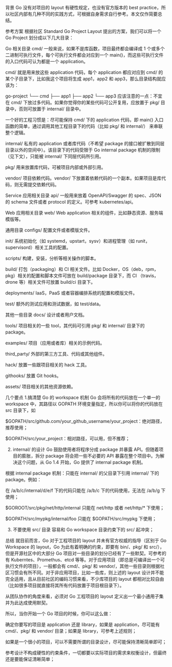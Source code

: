 背景
Go 没有对项目的 layout 有硬性规定，也没有官方版本的 best practice，所以社区内部有几种不同的实践方式，可根据自身需求自行参考。本文仅作简要总结。

参考方案
根据社区 Standard Go Project Layout 提出的方案，我们可以将一个 Go Project 划分成以下几大目录：

Go 相关目录
cmd/
一般来说，如果不是库函数，项目最终都会编译成 1 个或多个二进制可执行文件，每个可执行文件都会对应到一个 main()，而这些可执行文件的入口代码可认为都是一个 application。

cmd/ 就是用来放这些 application 代码，每个 application 都应对应到 cmd/ 的某个子目录下，比如我这个项目将生成 app1，app2 和 app3，那么目录结构就应该为：

go-project
└── cmd
    ├── app1
    ├── app2
    └── app3
应该注意的一点：不宜在 cmd/ 下放过多代码。如果你觉得你的某些代码可公开复用，应放置于 pkg/ 目录中，否则可放置于 internal/ 目录中。

一个好的工程习惯是：尽可能保持 cmd/ 下的 application 代码，即 main() 入口函数的简单，通过调用其他工程目录下的代码（比如 pkg/ 和 internal/） 来串联整个逻辑。

internal/
私有的 application 或者库代码（不希望 package 的接口被扩散到同层目录以外的空间中）。该目录下的代码受限于 Go internal package 机制的限制（见下文），只能被 internal/ 下同层代码所引用。

pkg/
用来放置库代码，可被项目内部或外部引用。

vendor/
项目依赖代码。vendor/ 下放置着依赖代码的一个副本。如果项目是库代码，则无需提交依赖代码。

Service 应用相关目录
api/
一般用来放着 OpenAPI/Swagger 的 spec、JSON 的 schema 文件或者 protocol 的定义。可参考 kubernetes/api。

Web 应用相关目录
web/
Web application 相关的组件，比如静态资源、服务端模版等。

通用目录
configs/
配置文件或者模版文件。

init/
系统初始化（如 systemd，upstart，sysv）和进程管理（如 runit，supervisord）相关工具的配置。

scripts/
构建，安装，分析等相关操作的脚本。

build/
打包（packaging）和 CI 相关文件。比如 Docker，OS（deb，rpm，pkg）相关的配置和脚本文件可放在 build/package 目录下，而 CI （travis，drone 等）相关文件可放置 build/ci 目录下。

deployments/
IaaS，PaaS 或者容器编排系统的配置和模版文件。

test/
额外的测试应用和测试数据，如 test/data。

其他一些目录
docs/
设计或者用户文档。

tools/
项目相关的一些 tool，其代码可引用 pkg/ 和 internal/ 目录下的 package。

examples/
项目（应用或者库）相关的示例代码。

third_party/
外部的第三方工具、代码或其他组件。

hack/
放置一些跟项目相关的 hack 工具。

githooks/
放置 Git hooks。

assets/
项目相关的其他资源依赖。

几个要点
1.搞清楚 Go 的 workspace 机制
Go 会将所有的代码放在一个单一的 workspace 中，其路径以 GOPATH 环境变量指定，所以你可以将你的代码放在 src 目录下，如

$GOPATH/src/github.com/your_github_username/your_project：绝对路径，推荐使用；

$GOPATH/src/your_project：相对路径，可以用，但不推荐；

2. internal/ 的设计
Go 鼓励使用者将程序分成 package 并暴露 API。但随着项目的膨胀，拆分 package 将会把一些不必要的 API 暴露在整个项目中。为解决这个问题，从 Go 1.4 开始，Go 提供了 internal package 机制。

根据 internal package 机制：只能在 internal/ 的父目录下引用 internal/ 下的 package。例如：

在 /a/b/c/internal/d/e/f 下的代码只能在 /a/b/c 下的代码使用，无法在 /a/b/g 下使用；

$GOROOT/src/pkg/net/http/internal 只能在 net/http 或者 net/http/* 下使用；

$GOPATH/src/mypkg/internal/foo 只能在 $GOPATH/src/mypkg 下使用；

3. 不要使用 src/ 目录
容易和 Go workspace 目录约束下的 src/ 起冲突；

总结
就目前而言，Go 对于工程项目的 layout 并未有官方权威的指导（区别于 Go Workspace 的 layout，Go 为此有着明确的约束，即要有 bin/、pkg/ 和 src/），但是开源社区中的大部分 Go 项目对一些目录的划分已经有了一些默契。可参考的有 Kuberntes、Promethus、etcd 等等。对于应用项目（即总是可编译出一个可执行文件的项目），一般都会有 cmd/、pkg/ 和 vendor/，其他一些目录则根据社区习惯会有所不同。对于非应用项目，比如一些库，则上述的 layout 设计并不能完全适用，且从目前社区的编码习惯来看，不少库项目的 layout 都相对比较自由（比如很多项目就直接将其所有代码放置于项目根目录下）。

从团队协作的角度来看，必须对 Go 工程项目的 layout 定义出一个最小通用子集并为此达成使用默契。

所以，当你开始一个 Go 项目的时候，你可以这么做：

确定你要写的项目是 application 还是 library，如果是 application，尽可能有 cmd/、pkg/ 和 vendor/ 目录；如果是 library，可参考上述规则；

如果是一个很小的项目，可以不需要所谓的目录设计，尽可能保持清晰简单即可；

参考设计不构成硬性的约束条件，一切都要以实际项目的需求来权衡设计，但最终还是要能保证清晰简单；
